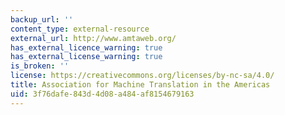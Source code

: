 ```yaml
---
backup_url: ''
content_type: external-resource
external_url: http://www.amtaweb.org/
has_external_licence_warning: true
has_external_license_warning: true
is_broken: ''
license: https://creativecommons.org/licenses/by-nc-sa/4.0/
title: Association for Machine Translation in the Americas
uid: 3f76dafe-843d-4d08-a484-af8154679163
---
```

